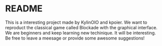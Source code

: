 # README
This is a interesting project made by KylinOIO and kpoier. We want to reproduct the classical game called Blockade with the graphical interface. We are beginners and keep learning new techinique. It will be interesting. Be free to leave a meesage or provide some awesome suggestions!